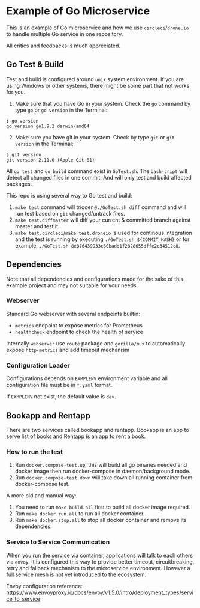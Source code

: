 # Example of Go Microservice

This is an example of Go microservice and how we use `circleci`/`drone.io` to handle multiple Go service in one repository.

All critics and feedbacks is much appreciated.

## Go Test & Build

Test and build is configured around `unix` system environment. If you are using Windows or other systems, there might be some part that not works for you.

1. Make sure that you have Go in your system. Check the `go` command by type `go` or `go version` in the Terminal:
```shell
❯ go version
go version go1.9.2 darwin/amd64
```
2. Make sure you have git in your system. Check by type `git` or `git version` in the Terminal:
```shell
❯ git version
git version 2.11.0 (Apple Git-81)
```

All `go test` and `go build` command exist in `GoTest.sh`. The `bash-cript` will detect all changed files in one commit. And will only test and build affected packages.

This repo is using several way to Go test and build:
1. `make test` command will trigger `@./GoTest.sh diff` command and will run test based on `git` changed/untrack files.
2. `make test.diffmaster` will diff your current & committed branch against master and test it.
3. `make test.circleci`/`make test.droneio` is used for continous integration and the test is running by executing `./GoTest.sh ${COMMIT_HASH}` or for example: `./GoTest.sh 8e876439933c60badd1f2828655dffe2c34512c8`.

## Dependencies

Note that all dependencies and configurations made for the sake of this example project and may not suitable for your needs.

### Webserver

Standard Go webserver with several endpoints builtin:
- `metrics` endpoint to expose metrics for Prometheus
- `healthcheck` endpoint to check the health of service

Internally `webserver` use `route` package and `gorilla/mux` to automatically expose `http-metrics` and add timeout mechanism

### Configuration Loader

Configurations depends on `EXMPLENV` environment variable and all configuration file must be in `*.yaml` format.

If `EXMPLENV` not exist, the default value is `dev`.

## Bookapp and Rentapp

There are two services called bookapp and rentapp. Bookapp is an app to serve list of books and Rentapp is an app to rent a book.

### How to run the test

1. Run `docker.compose-test.up`, this will build all go binaries needed and docker image then run docker-compose in daemon/background mode.
2. Run `docker.compose-test.down` will take down all running container from docker-compose test.

A more old and manual way: 

1. You need to run `make build.all` first to build all docker image required.
2. Run `make docker.run.all` to run all docker container.
3. Run `make docker.stop.all` to stop all docker container and remove its dependencies.

### Service to Service Communication

When you run the service via container, applications will talk to each others via `envoy`. It is configured this way to provide better timeout, circuitbreaking, retry and fallback mechanism to the microservice environment. However a full service mesh is not yet introduced to the ecosystem.

Envoy configuration reference: https://www.envoyproxy.io/docs/envoy/v1.5.0/intro/deployment_types/service_to_service